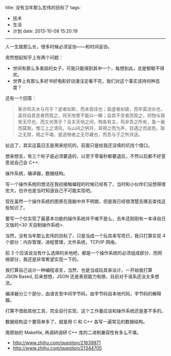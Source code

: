 title: 没有当年那么宏伟的目标了
tags:
  - 技术
  - 生活
  - 计划
date: 2013-10-08 15:20:19
---

人一生就那么长，很多时候必须妥协——和时间妥协。

突然想起知乎上有两个问题：

*   世间有那么多美丽的女子，可我只能得到其中一个，每想到此，总是郁郁不得欢。
*   世界上有那么多好书好电影好动漫注定看不完，我们对这个事实该持何种态度？

还有一个回答：

> 客亦知夫水与月乎？逝者如斯，而未尝往也；盈虚者如彼，而卒莫消长也，盖将自其变者而观之，则天地曾不能以一瞬；自其不变者而观之，则物与我皆无尽也，而又何羡乎？且夫天地之间，物各有主，苟非吾之所有，虽一毫而莫取。惟江上之清风，与山间之明月，耳得之而为声，目遇之而成色，取之无禁，用之不竭，是造物者之无尽藏也，而吾与子之所共适。

扯远了，其实这篇日志是用来挖坑的，前面只是给我还没填的坑找个借口。

想来想去，有三个轮子是必须要造的，以至于零毫秒都要退后，不然以后都不好意思说自己会 C++.

操作系统，编译器，数据结构。

写一个操作系统的想法在我初接触编程的时候已经有了，当时和小伙伴们设想得很宏大，也许也是当时知道自己不可能实现吧。

现在虽然一个操作系统的图景在我脑中并不明朗，但是我已经很清楚去哪去查找这些知识了。

要写一个仅实现了最基本功能的操作系统并不难不是么，去年还刚刚有一本译自日文版的<30 天自制操作系统>.

当然，没有当年那么宏伟的目标了，只是当成一个玩具来写而已，我只打算实现 4 个部分：内存管理，进程管理，文件系统，TCP/IP 网络。

前 3 个应该说没有什么选择的余地吧，都是一个操作系统的必须组成部分，而网络部分，我还是非常希望实现一下的。

我打算自己设计一种编程语言，当然，也是当成玩具来设计，一开始我打算 JSON Based, 后来想想，JSON 还是表现能力有限，目前对于语系还没太多想法。

编译器分三个部分，由语言至中间字节码，由字节码自本地代码，字节码的解释器。

打算不借助其他工具，完全自行实现，这个工作量应该和操作系统还是差不多的。

数据结构这个要简单多了，就是用 C 和 C++ 各写一遍常见的数据结构。

用原始的 Makefile, 再调研调研 C++ 库的二进制兼容性有多么不堪。

*   http://www.zhihu.com/question/21639971
*   http://www.zhihu.com/question/21344705